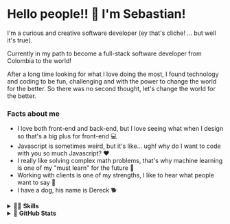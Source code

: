 # Hello people!! 👋 I'm Sebastian!

I'm a curious and creative software developer (ey that's cliche! ... but well it's true).

Currently in my path to become a full-stack software developer from Colombia to the world!

After a long time looking for what I love doing the most, I found technology and coding to be fun, challenging and with the power to change the world for the better. So there was no second thought, let's change the world for the better.

### Facts about me
- I love both front-end and back-end, but I love seeing what when I design so that's a big plus for front-end 💻
- Javascript is sometimes weird, but it's like... ugh! why do I want to code with you so much Javascript? ❤️
- I really like solving complex math problems, that's why machine learning is one of my "must learn" for the future 🤖
- Working with clients is one of my strengths, I like to hear what people want to say 👔
- I have a dog, his name is Dereck 🐕

<details>
<summary>
🤹🏻 <b>Skills</b>
</summary>
<div>
    <img src="https://img.shields.io/badge/Python-%233a75a5.svg?logo=python&logoColor=white">
    <img src="https://img.shields.io/badge/HTML5-yellow?&logo=HTML5&logoColor=white">
    <img src="https://img.shields.io/badge/CSS3-blue?&logo=CSS3&logoColor=white">
    <img src="https://img.shields.io/badge/JavaScript-green?&logo=JavaScript&logoColor=white">
    <img src="https://img.shields.io/badge/C-black?&logo=C&logoColor=white">
    <img src="https://img.shields.io/badge/typescript%20-%233178c6.svg?&logo=typescript&logoColor=white" alt="TypeScript"/>
    <img src="https://img.shields.io/badge/bootstrap-7652b3?&logo=bootstrap&logoColor=white">
    <img src="https://img.shields.io/badge/MySQL-4479a1?&logo=mysql&logoColor=white">
    <img src="https://img.shields.io/badge/C%20Sharp-239120?&logo=csharp&logoColor=white">
    <img src="https://img.shields.io/badge/.NET-512bd4?&logo=.net&logoColor=white">
    <img src="https://img.shields.io/badge/Git-F05032?&logo=git&logoColor=white">
</div>
</details>

<details>
<summary>
🚴 <b>GitHub Stats</b>
</summary>
<div style="display:flex; flex-direction:row;">
<img src="https://github-readme-stats.vercel.app/api?username=Sebas93cay&show_icons=true&theme=dark">
<img src="https://github-readme-stats.vercel.app/api/top-langs/?username=Sebas93cay&layout=compact&theme=dark">    
</div>
</details>


